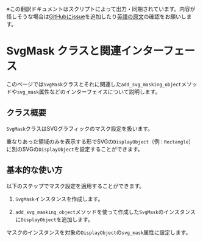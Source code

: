 <span class="inconspicuous-txt">※この翻訳ドキュメントはスクリプトによって出力・同期されています。内容が怪しそうな場合は<a href="https://github.com/simon-ritchie/apysc/issues" target="_blank">GitHubにissue</a>を追加したり[英語の原文](https://simon-ritchie.github.io/apysc/en/svg_mask.html)の確認をお願いします。</span>

# SvgMask クラスと関連インターフェース

このページでは`SvgMask`クラスとそれに関連した`add_svg_masking_object`メソッドや`svg_mask`属性などのインターフェイスについて説明します。

## クラス概要

`SvgMask`クラスはSVGグラフィックのマスク設定を扱います。

重なりあった領域のみを表示する形でSVGの`DisplayObject`（例 : `Rectangle`）に別のSVGの`DisplayObject`を設定することができます。

## 基本的な使い方

以下のステップでマスク設定を適用することができます。

1. `SvgMask`インスタンスを作成します。

2. `add_svg_masking_object`メソッドを使って作成した`SvgMask`のインスタンスに`DisplayObject`を追加します。

マスクのインスタンスを対象の`DisplayObject`の`svg_mask`属性に設定します。